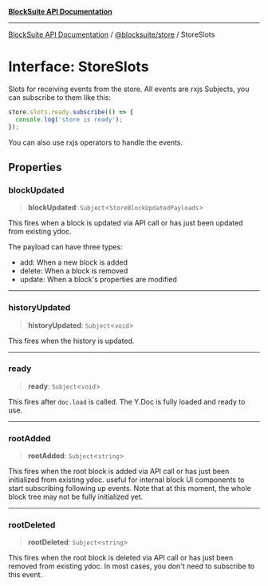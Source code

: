 [**BlockSuite API Documentation**](../../../README.md)

***

[BlockSuite API Documentation](../../../README.md) / [@blocksuite/store](../README.md) / StoreSlots

# Interface: StoreSlots

Slots for receiving events from the store.
All events are rxjs Subjects, you can subscribe to them like this:

```ts
store.slots.ready.subscribe(() => {
  console.log('store is ready');
});
```

You can also use rxjs operators to handle the events.

## Properties

### blockUpdated

> **blockUpdated**: `Subject`\<`StoreBlockUpdatedPayloads`\>

This fires when a block is updated via API call or has just been updated from existing ydoc.

The payload can have three types:
- add: When a new block is added
- delete: When a block is removed
- update: When a block's properties are modified

***

### historyUpdated

> **historyUpdated**: `Subject`\<`void`\>

This fires when the history is updated.

***

### ready

> **ready**: `Subject`\<`void`\>

This fires after `doc.load` is called.
The Y.Doc is fully loaded and ready to use.

***

### rootAdded

> **rootAdded**: `Subject`\<`string`\>

This fires when the root block is added via API call or has just been initialized from existing ydoc.
useful for internal block UI components to start subscribing following up events.
Note that at this moment, the whole block tree may not be fully initialized yet.

***

### rootDeleted

> **rootDeleted**: `Subject`\<`string`\>

This fires when the root block is deleted via API call or has just been removed from existing ydoc.
In most cases, you don't need to subscribe to this event.
